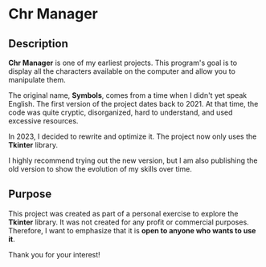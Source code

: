 # Chr Manager

## Description

**Chr Manager** is one of my earliest projects. This program's goal is to display all the characters available on the computer and allow you to manipulate them.

The original name, **Symbols**, comes from a time when I didn't yet speak English. The first version of the project dates back to 2021. At that time, the code was quite cryptic, disorganized, hard to understand, and used excessive resources.

In 2023, I decided to rewrite and optimize it. The project now only uses the **Tkinter** library.

I highly recommend trying out the new version, but I am also publishing the old version to show the evolution of my skills over time.

## Purpose

This project was created as part of a personal exercise to explore the **Tkinter** library. It was not created for any profit or commercial purposes. Therefore, I want to emphasize that it is **open to anyone who wants to use it**.

Thank you for your interest!
